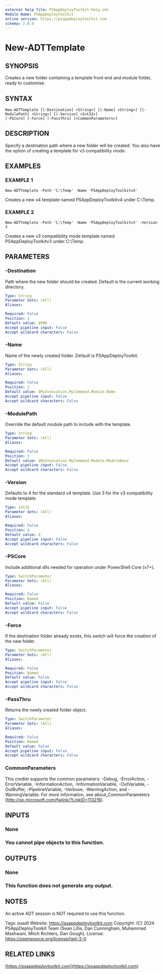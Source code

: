 ```yaml
---
external help file: PSAppDeployToolkit-help.xml
Module Name: PSAppDeployToolkit
online version: https://psappdeploytoolkit.com
schema: 2.0.0
---
```


# New-ADTTemplate

## SYNOPSIS
Creates a new folder containing a template front end and module folder, ready to customise.

## SYNTAX

```
New-ADTTemplate [[-Destination] <String>] [[-Name] <String>] [[-ModulePath] <String>] [[-Version] <Int32>]
[-PSCore] [-Force] [-PassThru] [<CommonParameters>]
```

## DESCRIPTION
Specify a destination path where a new folder will be created.
You also have the option of creating a template for v3 compatibility mode.

## EXAMPLES

### EXAMPLE 1
```
New-ADTTemplate -Path 'C:\Temp' -Name 'PSAppDeployToolkitv4'
```

Creates a new v4 template named PSAppDeployToolkitv4 under C:\Temp.

### EXAMPLE 2
```
New-ADTTemplate -Path 'C:\Temp' -Name 'PSAppDeployToolkitv3' -Version 3
```

Creates a new v3 compatibility mode template named PSAppDeployToolkitv3 under C:\Temp.

## PARAMETERS

### -Destination
Path where the new folder should be created.
Default is the current working directory.

```yaml
Type: String
Parameter Sets: (All)
Aliases:

Required: False
Position: 1
Default value: $PWD
Accept pipeline input: False
Accept wildcard characters: False
```

### -Name
Name of the newly created folder.
Default is PSAppDeployToolkit.

```yaml
Type: String
Parameter Sets: (All)
Aliases:

Required: False
Position: 2
Default value: $MyInvocation.MyCommand.Module.Name
Accept pipeline input: False
Accept wildcard characters: False
```

### -ModulePath
Override the default module path to include with the template.

```yaml
Type: String
Parameter Sets: (All)
Aliases:

Required: False
Position: 3
Default value: $MyInvocation.MyCommand.Module.ModuleBase
Accept pipeline input: False
Accept wildcard characters: False
```

### -Version
Defaults to 4 for the standard v4 template.
Use 3 for the v3 compatibility mode template.

```yaml
Type: Int32
Parameter Sets: (All)
Aliases:

Required: False
Position: 4
Default value: 4
Accept pipeline input: False
Accept wildcard characters: False
```

### -PSCore
Include additional dlls needed for operation under PowerShell Core (v7+).

```yaml
Type: SwitchParameter
Parameter Sets: (All)
Aliases:

Required: False
Position: Named
Default value: False
Accept pipeline input: False
Accept wildcard characters: False
```

### -Force
If the destination folder already exists, this switch will force the creation of the new folder.

```yaml
Type: SwitchParameter
Parameter Sets: (All)
Aliases:

Required: False
Position: Named
Default value: False
Accept pipeline input: False
Accept wildcard characters: False
```

### -PassThru
Returns the newly created folder object.

```yaml
Type: SwitchParameter
Parameter Sets: (All)
Aliases:

Required: False
Position: Named
Default value: False
Accept pipeline input: False
Accept wildcard characters: False
```

### CommonParameters
This cmdlet supports the common parameters: -Debug, -ErrorAction, -ErrorVariable, -InformationAction, -InformationVariable, -OutVariable, -OutBuffer, -PipelineVariable, -Verbose, -WarningAction, and -WarningVariable.
For more information, see about_CommonParameters (http://go.microsoft.com/fwlink/?LinkID=113216).

## INPUTS

### None
### You cannot pipe objects to this function.
## OUTPUTS

### None
### This function does not generate any output.
## NOTES
An active ADT session is NOT required to use this function.

Tags: psadt
Website: https://psappdeploytoolkit.com
Copyright: (C) 2024 PSAppDeployToolkit Team (Sean Lillis, Dan Cunningham, Muhammad Mashwani, Mitch Richters, Dan Gough).
License: https://opensource.org/license/lgpl-3-0

## RELATED LINKS

[https://psappdeploytoolkit.com](https://psappdeploytoolkit.com)
